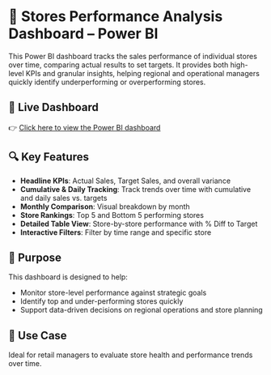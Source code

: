 # 🏬 Stores Performance Analysis Dashboard – Power BI

This Power BI dashboard tracks the sales performance of individual stores over time, comparing actual results to set targets. It provides both high-level KPIs and granular insights, helping regional and operational managers quickly identify underperforming or overperforming stores.

## 🔗 Live Dashboard

👉 [Click here to view the Power BI dashboard](https://app.powerbi.com/view?r=eyJrIjoiMjkxOTA2YzUtOTQ0NS00ZTdhLThmNjgtNTExMzE1NjI4ODkxIiwidCI6IjcyOWQ3ODc2LTg5MzQtNDljNi1iNTZlLTZjZTkwNjkzM2Y4YiIsImMiOjEwfQ%3D%3D)

## 🔍 Key Features
- **Headline KPIs**: Actual Sales, Target Sales, and overall variance
- **Cumulative & Daily Tracking**: Track trends over time with cumulative and daily sales vs. targets
- **Monthly Comparison**: Visual breakdown by month
- **Store Rankings**: Top 5 and Bottom 5 performing stores
- **Detailed Table View**: Store-by-store performance with % Diff to Target
- **Interactive Filters**: Filter by time range and specific store

## 🎯 Purpose
This dashboard is designed to help:
- Monitor store-level performance against strategic goals
- Identify top and under-performing stores quickly
- Support data-driven decisions on regional operations and store planning

## 📌 Use Case
Ideal for retail managers to evaluate store health and performance trends over time.